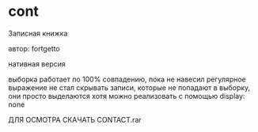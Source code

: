 # cont

Записная книжка

автор: fortgetto

нативная версия

выборка работает по 100% совпадению, пока не навесил регулярное выражение
не стал скрывать записи, которые не попадают в выборку, они просто выделаются
хотя можно реализовать с помощью display: none



ДЛЯ ОСМОТРА СКАЧАТЬ CONTACT.rar
